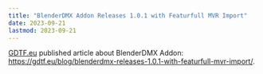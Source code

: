 ```yaml
---
title: "BlenderDMX Addon Releases 1.0.1 with Featurfull MVR Import"
date: 2023-09-21
lastmod: 2023-09-21
---
```


<a href="https://gdtf.eu">GDTF.eu</a> published article about BlenderDMX Addon: <a href="https://gdtf.eu/blog/blenderdmx-releases-1.0.1-with-featurfull-mvr-import/">https://gdtf.eu/blog/blenderdmx-releases-1.0.1-with-featurfull-mvr-import/</a>.
